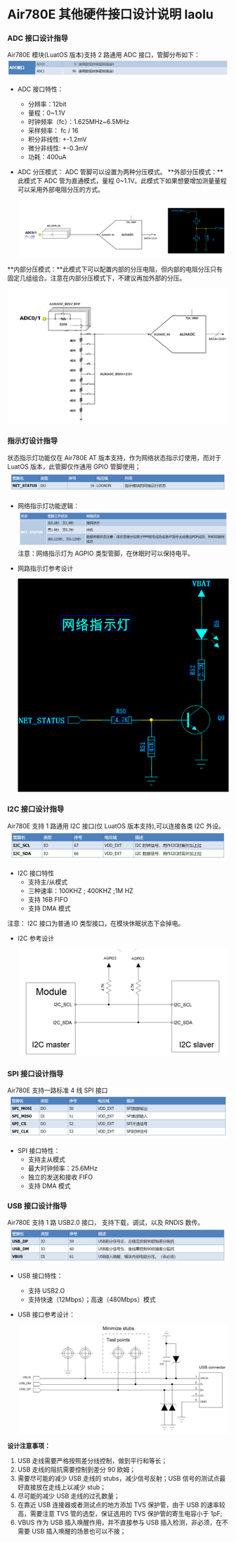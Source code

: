 # Air780E 其他硬件接口设计说明 laolu

### ADC 接口设计指导

Air780E 模块(LuatOS 版本)支持 2 路通用 ADC 接口，管脚分布如下：
![](image/ADC-1.png)
- ADC 接口特性：

  - 分辨率：12bit
  - 量程：0~1.1V
  - 时钟频率（fc）：1.625MHz~6.5MHz
  - 采样频率： fc / 16
  - 积分非线性: +-1.2mV
  - 微分非线性: +-0.3mV
  - 功耗：400uA
- ADC 分压模式： ADC 管脚可以设置为两种分压模式。
  **外部分压模式：**此模式下 ADC 管为直通模式，量程 0~1.1V。此模式下如果想要增加测量量程可以采用外部电阻分压的方式。

  ![](image/ADC-5.png)

**内部分压模式：**此模式下可以配置内部的分压电阻，但内部的电阻分压只有固定几组组合。注意在内部分压模式下，不建议再加外部的分压。

  ![](image/ADC-4.png)

### 指示灯设计指导

状态指示灯功能仅在 Air780E AT 版本支持，作为网络状态指示灯使用，而对于 LuatOS 版本，此管脚仅作通用 GPIO 管脚使用；
![](image/LED-1.png)
- 网络指示灯功能逻辑：
 ![](image/LED-2.png)
注意：网络指示灯为 AGPIO 类型管脚，在休眠时可以保持电平。

- 网路指示灯参考设计

  ![](image/LED-3.png)

### I2C 接口设计指导

Air780E 支持 1 路通用 I2C 接口(仅 LuatOS 版本支持),可以连接各类 I2C 外设。
 ![](image/I2C-1.png)
- I2C 接口特性
  - 支持主/从模式
  - 三种速率：100KHZ ; 400KHZ ;1M HZ
  - 支持 16B FIFO
  - 支持 DMA 模式

注意： I2C 接口为普通 IO 类型接口，在模块休眠状态下会掉电。

- I2C 参考设计

  ![](image/I2C-2.png)

### SPI 接口设计指导

Air780E 支持一路标准 4 线 SPI 接口
![](image/SPI-1.png)
- SPI 接口特性：
  - 支持主从模式
  - 最大时钟频率：25.6MHz
  - 独立的发送和接收 FIFO
  - 支持 DMA 模式

### USB 接口设计指导

Air780E 支持 1 路 USB2.0 接口， 支持下载，调试，以及 RNDIS 数传。
![](image/USB-1.png)
- USB 接口特性：

  - 支持 USB2.O
  - 支持快速（12Mbps）；高速（480Mbps）模式
- USB 接口参考设计：

  ![](image/USB-2.png)

**设计注意事项：**

1. USB 走线需要严格按照差分线控制，做到平行和等长；
2. USB 走线的阻抗需要控制到差分 90 欧姆；
3. 需要尽可能的减少 USB 走线的 stubs，减少信号反射；USB 信号的测试点最好直接放在走线上以减少 stub；
4. 尽可能的减少 USB 走线的过孔数量；
5. 在靠近 USB 连接器或者测试点的地方添加 TVS 保护管，由于 USB 的速率较高，需要注意 TVS 管的选型，保证选用的 TVS 保护管的寄生电容小于 1pF;
6. VBUS 作为 USB 插入唤醒作用，并不直接参与 USB 插入检测，非必须，在不需要 USB 插入唤醒的场景也可以不接；
